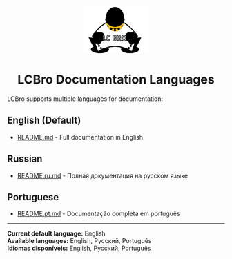 <div align="center">
  <img src="assets/logo.svg" alt="LCBro Logo" width="150" height="112">
  
# LCBro Documentation Languages
</div>

LCBro supports multiple languages for documentation:

## English (Default)
- [README.md](README.md) - Full documentation in English

## Russian
- [README.ru.md](README.ru.md) - Полная документация на русском языке

## Portuguese
- [README.pt.md](README.pt.md) - Documentação completa em português

---

**Current default language:** English  
**Available languages:** English, Русский, Português  
**Idiomas disponíveis:** English, Русский, Português
